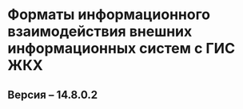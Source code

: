 # Форматы информационного взаимодействия внешних информационных систем с ГИС ЖКХ
## Версия – 14.8.0.2

